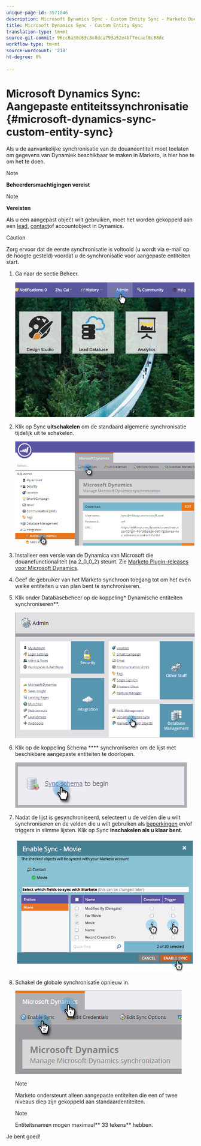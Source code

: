```yaml
---
unique-page-id: 3571846
description: Microsoft Dynamics Sync - Custom Entity Sync - Marketo Docs - Productdocumentatie
title: Microsoft Dynamics Sync - Custom Entity Sync
translation-type: tm+mt
source-git-commit: 96cc6a30c63c8e8dca793a52e4bf7ecaef8c08dc
workflow-type: tm+mt
source-wordcount: '218'
ht-degree: 0%

---
```



# Microsoft Dynamics Sync: Aangepaste entiteitssynchronisatie {#microsoft-dynamics-sync-custom-entity-sync}

Als u de aanvankelijke synchronisatie van de douaneentiteit moet toelaten om gegevens van Dynamiek beschikbaar te maken in Marketo, is hier hoe te om het te doen.

>[!NOTE]
>
>**Beheerdersmachtigingen vereist**

>[!NOTE]
>
>**Vereisten**
>
>Als u een aangepast object wilt gebruiken, moet het worden gekoppeld aan een [lead](microsoft-dynamics-sync-lead-sync.md), [contact](microsoft-dynamics-sync-contact-sync.md)of [](microsoft-dynamics-sync-account-sync.md)accountobject in Dynamics.

>[!CAUTION]
>
>Zorg ervoor dat de eerste synchronisatie is voltooid (u wordt via e-mail op de hoogte gesteld) voordat u de synchronisatie voor aangepaste entiteiten start.

1. Ga naar de sectie Beheer.

   ![](assets/image2014-10-20-14-3a32-3a16.png)

1. Klik op Sync **uitschakelen** om de standaard algemene synchronisatie tijdelijk uit te schakelen.

   ![](assets/image2015-11-10-9-3a0-3a6.png)

1. Installeer een versie van de Dynamica van Microsoft die douanefunctionaliteit (na 2_0_0_2) steunt. Zie [Marketo Plugin-releases voor Microsoft Dynamics](../../../../product-docs/crm-sync/microsoft-dynamics-sync/marketo-plugin-releases-for-microsoft-dynamics.md).
1. Geef de gebruiker van het Marketo synchroon toegang tot om het even welke entiteiten u van plan bent te synchroniseren.
1. Klik onder Databasebeheer op de koppeling* Dynamische entiteiten synchroniseren**.

   ![](assets/image2015-11-10-9-3a6-3a55.png)

1. Klik op de koppeling Schema **** synchroniseren om de lijst met beschikbare aangepaste entiteiten te doorlopen.

   ![](assets/image2015-11-10-9-3a41-3a37.png)

1. Nadat de lijst is gesynchroniseerd, selecteert u de velden die u wilt synchroniseren en de velden die u wilt gebruiken als [beperkingen](../../../../product-docs/core-marketo-concepts/smart-lists-and-static-lists/using-smart-lists/add-a-constraint-to-a-smart-list-filter.md) en/of triggers in slimme lijsten. Klik op Sync **inschakelen als u klaar bent**.

   ![](assets/image2014-10-20-14-3a32-3a55.png)

1. Schakel de globale synchronisatie opnieuw in.

   ![](assets/image2015-11-10-9-3a48-3a35.png)

   >[!NOTE]
   >
   >Marketo ondersteunt alleen aangepaste entiteiten die een of twee niveaus diep zijn gekoppeld aan standaardentiteiten.

   >[!NOTE]
   >
   >Entiteitsnamen mogen maximaal** 33 tekens** hebben.

Je bent goed!